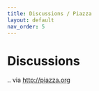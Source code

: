 ```yaml
---
title: Discussions / Piazza
layout: default
nav_order: 5
---
```


# Discussions

.. via <http://piazza.org>
